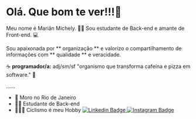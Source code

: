 # Olá. Que bom te ver!!!👋

Meu nome é Mariãn Michely. 👩‍💻
Sou estudante de Back-end e amante de Front-end. 💻

  Sou apaixonada por ** organização ** e valorizo o compartilhamento de informações com ** qualidade ** e veracidade.

☕️ **programador/a:** adj/sm/sf
"organismo que transforma cafeína 
e pizza em software." 🍕

......

-  📍 Moro no Rio de Janeiro
- 👩‍💻  Estudante de Back-end
-  🚴🏻‍♀️ Ciclismo é meu Hobby
[
![Linkedin Badge](https://img.shields.io/badge/-Linkedin-blue?style=flat-square&logo=Linkedin&logoColor=white&link=https://www.linkedin.com/in/mari%C3%A3n-do-carmo-9b14b41b0/)
 ](https://www.linkedin.com/in/mari%C3%A3n-do-carmo-9b14b41b0/) [![Instagram Badge](https://img.shields.io/badge/-Instagram-violet?style=flat-square&logo=instagram&logoColor=white&link=https://www.instagram.com/michelylimadocarmo/)
](https://www.instagram.com/michelylimadocarmo/)
